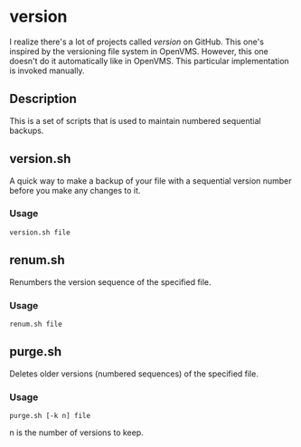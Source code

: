 # version
I realize there's a lot of projects called *version* on GitHub. This one's inspired by the versioning file system in OpenVMS. However, this one doesn't do it automatically like in OpenVMS. This particular implementation is invoked manually.

## Description
This is a set of scripts that is used to maintain numbered sequential backups.

## version.sh
A quick way to make a backup of your file with a sequential version number before you make any changes to it.

### Usage
```
version.sh file
```

## renum.sh
Renumbers the version sequence of the specified file.

### Usage
```
renum.sh file
```

## purge.sh
Deletes older versions (numbered sequences) of the specified file.

### Usage
```
purge.sh [-k n] file
```
n is the number of versions to keep.
